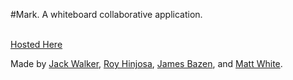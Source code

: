 #Mark.
A whiteboard collaborative application.<br /> <br />

[Hosted Here](https://secret-crag-98664.herokuapp.com)

Made by [Jack Walker](https://github.com/jackw2050), [Roy Hinjosa](https://github.com/rhino15), [James Bazen](https://github.com/JamesArmandoBazan), and [Matt White](https://github.com/Matawhite).
